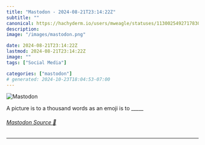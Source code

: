 ```yaml
---
title: "Mastodon - 2024-08-21T23:14:22Z"
subtitle: ""
canonical: https://hachyderm.io/users/mweagle/statuses/113002549271783088
description:
image: "/images/mastodon.png"

date: 2024-08-21T23:14:22Z
lastmod: 2024-08-21T23:14:22Z
image: ""
tags: ["Social Media"]

categories: ["mastodon"]
# generated: 2024-10-23T18:04:53-07:00
---
```

![Mastodon](/images/mastodon.png)

<p>A picture is to a thousand words as an emoji is to _____</p>


###### [Mastodon Source 🐘](https://hachyderm.io/@mweagle/113002549271783088)

___
